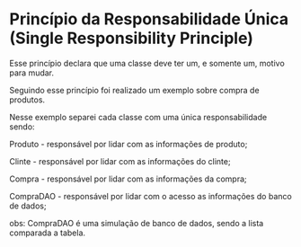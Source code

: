 # Princípio da Responsabilidade Única (Single Responsibility Principle)

Esse princípio declara que uma classe deve ter um, e somente um, motivo para mudar.

Seguindo esse princípio foi realizado um exemplo sobre compra de produtos.

Nesse exemplo separei cada classe com uma única responsabilidade sendo:

Produto - responsável por lidar com as informações de produto;

Clinte - responsável por lidar com as informações do clinte;

Compra - responsável por lidar com as informações da compra;

CompraDAO - responsável por lidar com o acesso as informações do banco de dados;


obs: CompraDAO é uma simulação de banco de dados, sendo a lista comparada a tabela.